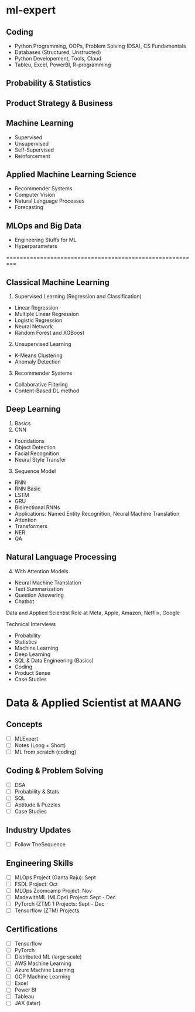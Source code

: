 # ml-expert

## Coding
- Python Programming, OOPs, Problem Solving (DSA), CS Fundamentals
- Databases (Structured, Unstructed)
- Python Developement, Tools, Cloud 
- Tableu, Excel, PowerBI, R-programming

## Probability & Statistics

## Product Strategy & Business

## Machine Learning
- Supervised
- Unsupervised
- Self-Supervised
- Reinforcement

## Applied Machine Learning Science
- Recommender Systems
- Computer Vision
- Natural Language Processes
- Forecasting

## MLOps and Big Data
- Engineering Stuffs for ML
- Hyperparameters







=========================================================

## Classical Machine Learning
1. Supervised Learning (Regression and Classification)
- Linear Regression
- Multiple Linear Regression
- Logistic Regression
- Neural Network
- Random Forest and XGBoost
2. Unsupervised Learning
- K-Means Clustering 
- Anomaly Detection
3. Recommender Systems
- Collaborative Filtering
- Content-Based DL method

## Deep Learning 
1. Basics
2.  CNN
 - Foundations
 - Object Detection
 - Facial Recognition
 - Neural Style Transfer
3. Sequence Model
 - RNN
  - RNN Basic
  - LSTM
  - GRU
  - Bidirectional RNNs
  - Applications: Named Entity Recognition, Neural Machine Translation
 - Attention 
  - Transformers
  - NER
  - QA

## Natural Language Processing
4. With Attention Models
- Neural Machine Translation
- Text Summarization
- Question Answering
- Chatbot

Data and Applied Scientist Role at Meta, Apple, Amazon, Netflix, Google

Technical Interviews
- Probability
- Statistics
- Machine Learning
- Deep Learning
- SQL & Data Engineering (Basics)
- Coding
- Product Sense
- Case Studies

# Data & Applied Scientist at MAANG

## Concepts
- [ ] MLExpert
- [ ] Notes (Long + Short)
- [ ] ML from scratch (coding)

## Coding & Problem Solving
- [ ] DSA
- [ ] Probability & Stats
- [ ] SQL
- [ ] Aptitude & Puzzles
- [ ] Case Studies

## Industry Updates
- [ ] Follow TheSequence

## Engineering Skills 
- [ ] MLOps Project (Ganta Raju): Sept
- [ ] FSDL Project: Oct
- [ ] MLOps Zoomcamp Project: Nov
- [ ] MadewithML (MLOps) Project: Sept - Dec
- [ ] PyTorch (ZTM) 1 Projects: Sept - Dec
- [ ] Tensorflow (ZTM) Projects

## Certifications
- [ ] Tensorflow
- [ ] PyTorch
- [ ] Distributed ML (large scale)
- [ ] AWS Machine Learning
- [ ] Azure Machine Learning
- [ ] GCP Machine Learning
- [ ] Excel
- [ ] Power BI
- [ ] Tableau
- [ ] JAX (later)
